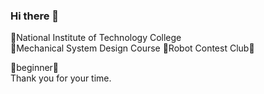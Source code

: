 ### Hi there 👋

 🏫National Institute of Technology College  
 📖Mechanical System Design Course 
 🔧Robot Contest Club🔩

🔰beginner🔰  
Thank you for your time.

<!--
**Yuimyu/Yuimyu** is a ✨ _special_ ✨ repository because its `README.md` (this file) appears on your GitHub profile.

Here are some ideas to get you started:

- 🔭 I’m currently working on ...
- 🌱 I’m currently learning ...
- 👯 I’m looking to collaborate on ...
- 🤔 I’m looking for help with ...
- 💬 Ask me about ...
- 📫 How to reach me: ...
- 😄 Pronouns: ...
- ⚡ Fun fact: ...
-->

